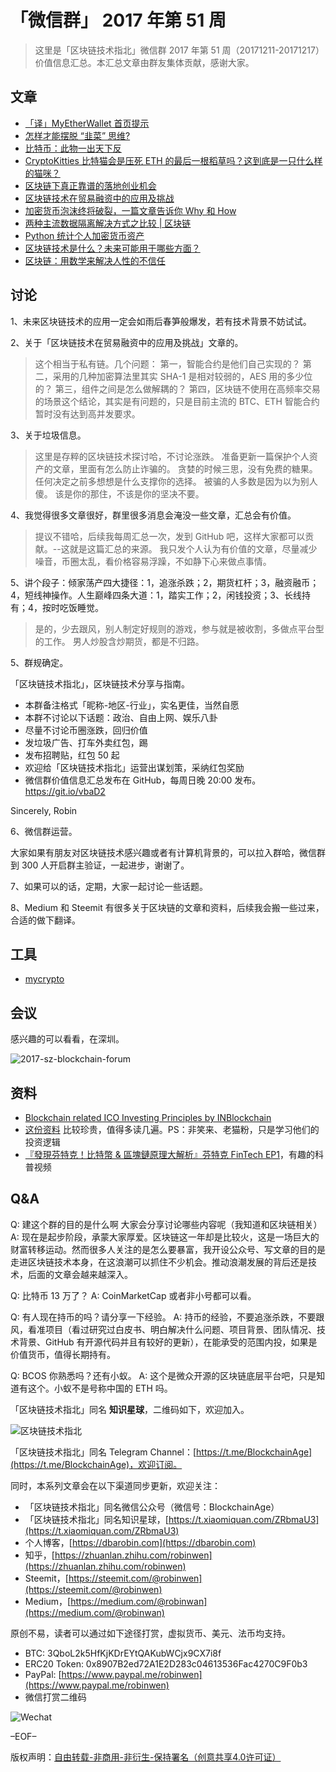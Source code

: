 # 「微信群」 2017 年第 51 周

> 这里是「区块链技术指北」微信群 2017 年第 51 周（20171211-20171217）价值信息汇总。本汇总文章由群友集体贡献，感谢大家。

## 文章

* [「译」MyEtherWallet 首页提示](https://mp.weixin.qq.com/s/MCNQyfbJOC3dRFdHNLPsww)
* [怎样才能摆脱 “韭菜” 思维?](https://mp.weixin.qq.com/s/u3Tw-r4BmC0UJ3HH9N5EOg)
* [比特币：此物一出天下反](https://mp.weixin.qq.com/s/CpS3rHTESJEgZcOIkK41JQ)
* [CryptoKitties 比特猫会是压死 ETH 的最后一根稻草吗？这到底是一只什么样的猫咪？](https://mp.weixin.qq.com/s/fBbj6Ji6kSMYl93nFGWytA)
* [区块链下真正靠谱的落地创业机会](https://mp.weixin.qq.com/s/m1NCDcs-f-WmnTtq35YwvA)
* [区块链技术在贸易融资中的应用及挑战](https://mp.weixin.qq.com/s/NMCUixqIY-Xln6OlRJqdXQ)
* [加密货币泡沫终将破裂，一篇文章告诉你 Why 和 How](https://mp.weixin.qq.com/s/WIV-rbYc7EAs6571pb1RYA)
* [两种主流数据隔离解决方式之比较 | 区块链](https://mp.weixin.qq.com/s/SAQ_hIN8kTwbgOIEbW7mRA)
* [Python 统计个人加密货币资产](https://mp.weixin.qq.com/s/AbQsMAa7rysm1SzNwYA3vA)
* [区块链技术是什么？未来可能用于哪些方面？](https://www.zhihu.com/question/27687960)
* [区块链：用数学来解决人性的不信任](https://mp.weixin.qq.com/s/Dc5DD-FIo1cVmJddQfR1Vg  )

## 讨论

1、未来区块链技术的应用一定会如雨后春笋般爆发，若有技术背景不妨试试。

2、关于「区块链技术在贸易融资中的应用及挑战」文章的。

> 这个相当于私有链。几个问题：
> 第一，智能合约是他们自己实现的？
> 第二，采用的几种加密算法里其实 SHA-1 是相对较弱的，AES 用的多少位的？
> 第三，组件之间是怎么做解耦的？
> 第四，区块链不使用在高频率交易的场景这个结论，其实是有问题的，只是目前主流的 BTC、ETH 智能合约暂时没有达到高并发要求。

3、关于垃圾信息。

> 这里是存粹的区块链技术探讨哈，不讨论涨跌。
> 准备更新一篇保护个人资产的文章，里面有怎么防止诈骗的。
> 贪婪的时候三思，没有免费的糖果。
> 任何决定之前多想想是什么支撑你的选择。
> 被骗的人多数是因为以为别人傻。
> 该是你的那住，不该是你的坚决不要。

4、我觉得很多文章很好，群里很多消息会淹没一些文章，汇总会有价值。

> 提议不错哈，后续我每周汇总一次，发到 GitHub 吧，这样大家都可以贡献。--这就是这篇汇总的来源。
> 我只发个人认为有价值的文章，尽量减少噪音，币圈太乱，看价格容易浮躁，不如静下心来做点事情。

5、讲个段子：倾家荡产四大捷径：1，追涨杀跌；2，期货杠杆；3，融资融币；4，短线神操作。人生巅峰四条大道：1，踏实工作；2，闲钱投资；3、长线持有；4，按时吃饭睡觉。

> 是的，少去跟风，别人制定好规则的游戏，参与就是被收割，多做点平台型的工作。
> 男人炒股含炒期货，都是不归路。

5、群规确定。

「区块链技术指北」，区块链技术分享与指南。

* 本群备注格式「昵称-地区-行业」，实名更佳，当然自愿
* 本群不讨论以下话题：政治、自由上网、娱乐八卦
* 尽量不讨论币圈涨跌，回归价值
* 发垃圾广告、打车外卖红包，踢
* 发布招聘贴，红包 50 起
* 欢迎给「区块链技术指北」运营出谋划策，采纳红包奖励
* 微信群价值信息汇总发布在 GitHub，每周日晚 20:00 发布。https://git.io/vbaD2

Sincerely,
Robin

6、微信群运营。

大家如果有朋友对区块链技术感兴趣或者有计算机背景的，可以拉入群哈，微信群到 300 人开启群主验证，一起进步，谢谢了。

7、如果可以的话，定期，大家一起讨论一些话题。

8、Medium 和 Steemit 有很多关于区块链的文章和资料，后续我会搬一些过来，合适的做下翻译。

## 工具

* [mycrypto](https://github.com/dbarobin/mycrypto)

## 会议

感兴趣的可以看看，在深圳。

![2017-sz-blockchain-forum](https://raw.githubusercontent.com/dbarobin/BlockchainAge/master/images/2017-sz-blockchain-forum.jpeg)

## 资料

* [Blockchain related ICO Investing Principles by INBlockchain](https://github.com/xiaolai/INB-Principles)
* [这份资料](https://git.io/vbKym) 比较珍贵，值得多读几遍。PS：非笑来、老猫粉，只是学习他们的投资逻辑
* [『發現芬特克！比特幣 & 區塊鏈原理大解析』芬特克 FinTech EP1](https://www.youtube.com/watch?v=5r8kJCE1S1s)，有趣的科普视频

## Q&A

Q: 建这个群的目的是什么啊 大家会分享讨论哪些内容呢（我知道和区块链相关）
A: 现在是起步阶段，承蒙大家厚爱。区块链这一年却是比较火，这是一场巨大的财富转移运动。然而很多人关注的是怎么要暴富，我开设公众号、写文章的目的是走进区块链技术本身，在这浪潮可以抓住不少机会。推动浪潮发展的背后还是技术，后面的文章会越来越深入。

Q: 比特币 13 万了？
A: CoinMarketCap 或者非小号都可以看。

Q: 有人现在持币的吗？请分享一下经验。
A: 持币的经验，不要追涨杀跌，不要跟风，看准项目（看过研究过白皮书、明白解决什么问题、项目背景、团队情况、技术背景、GitHub 有开源代码并且有较好的更新），在能承受的范围内投，如果是价值货币，值得长期持有。

Q: BCOS 你熟悉吗？还有小蚁。
A: 这个是微众开源的区块链底层平台吧，只是知道有这个。小蚁不是号称中国的 ETH 吗。

「区块链技术指北」同名 **知识星球**，二维码如下，欢迎加入。

![区块链技术指北](https://i.imgur.com/pQxlDqF.jpg)

「区块链技术指北」同名 Telegram Channel：[https://t.me/BlockchainAge](https://t.me/BlockchainAge)，欢迎订阅。

同时，本系列文章会在以下渠道同步更新，欢迎关注：

* 「区块链技术指北」同名微信公众号（微信号：BlockchainAge）
* 「区块链技术指北」同名知识星球，[https://t.xiaomiquan.com/ZRbmaU3](https://t.xiaomiquan.com/ZRbmaU3)
* 个人博客，[https://dbarobin.com](https://dbarobin.com)
* 知乎，[https://zhuanlan.zhihu.com/robinwen](https://zhuanlan.zhihu.com/robinwen)
* Steemit，[https://steemit.com/@robinwen](https://steemit.com/@robinwen)
* Medium，[https://medium.com/@robinwan](https://medium.com/@robinwan)

原创不易，读者可以通过如下途径打赏，虚拟货币、美元、法币均支持。

* BTC: 3QboL2k5HfKjKDrEYtQAKubWCjx9CX7i8f
* ERC20 Token: 0x8907B2ed72A1E2D283c04613536Fac4270C9F0b3
* PayPal: [https://www.paypal.me/robinwen](https://www.paypal.me/robinwen)
* 微信打赏二维码

![Wechat](https://i.imgur.com/SzoNl5b.jpg)

–EOF–

版权声明：[自由转载-非商用-非衍生-保持署名（创意共享4.0许可证）](http://creativecommons.org/licenses/by-nc-nd/4.0/deed.zh)
